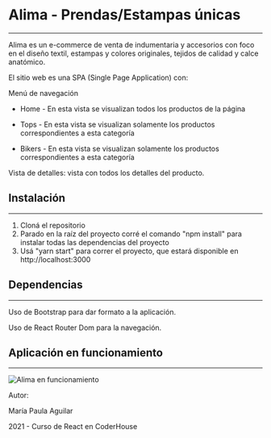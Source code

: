 # Alima - Prendas/Estampas únicas

------

Alima es un e-commerce de venta de indumentaria y accesorios con foco en el diseño textil, estampas y colores originales, tejidos de calidad y calce anatómico.

El sitio web es una SPA (Single Page Application) con:

Menú de navegación 

- Home - En esta vista se visualizan todos los productos de la página

- Tops - En esta vista se visualizan solamente los productos correspondientes a esta categoría

- Bikers - En esta vista se visualizan solamente los productos correspondientes a esta categoría

Vista de detalles: vista con todos los detalles del producto.

## Instalación

------

1. Cloná el repositorio
2. Parado en la raíz del proyecto corré el comando "npm install" para instalar todas las dependencias del proyecto
3. Usá "yarn start" para correr el proyecto, que estará disponible en http://localhost:3000

## Dependencias

------

Uso de Bootstrap para dar formato a la aplicación.

Uso de React Router Dom para la navegación.

## Aplicación en funcionamiento

------

![Alima en funcionamiento](https://github.com/LoveLeith/reactJS/blob/master/alima.gif) 



Autor:

María Paula Aguilar

2021 - Curso de React en CoderHouse


